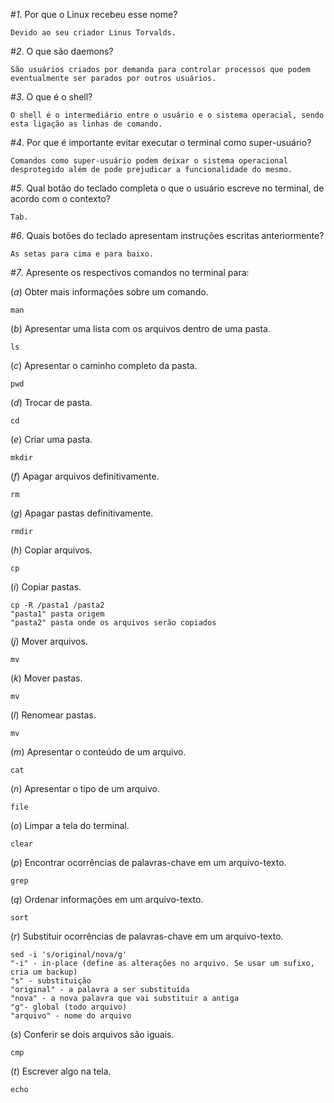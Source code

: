 #*1*. Por que o Linux recebeu esse nome?

    Devido ao seu criador Linus Torvalds.

#*2*. O que são daemons?

    São usuários criados por demanda para controlar processos que podem eventualmente ser parados por outros usuários.

#*3*. O que é o shell?

    O shell é o intermediário entre o usuário e o sistema operacial, sendo esta ligação as linhas de comando.

#*4*. Por que é importante evitar executar o terminal como super-usuário?

    Comandos como super-usuário podem deixar o sistema operacional desprotegido além de pode prejudicar a funcionalidade do mesmo.

#*5*. Qual botão do teclado completa o que o usuário escreve no terminal, de acordo com o contexto?

    Tab.

#*6*. Quais botões do teclado apresentam instruções escritas anteriormente?

    As setas para cima e para baixo.

#*7*. Apresente os respectivos comandos no terminal para: 

(*a*) Obter mais informações sobre um comando.

    man

(*b*) Apresentar uma lista com os arquivos dentro de uma pasta.

    ls

(*c*) Apresentar o caminho completo da pasta.

    pwd

(*d*) Trocar de pasta. 

    cd

(*e*) Criar uma pasta.

    mkdir

(*f*) Apagar arquivos definitivamente. 

    rm

(*g*) Apagar pastas definitivamente. 

    rmdir

(*h*) Copiar arquivos.

    cp
(*i*) Copiar pastas.

    cp -R /pasta1 /pasta2
    "pasta1" pasta origem
    "pasta2" pasta onde os arquivos serão copiados

(*j*) Mover arquivos.

    mv

(*k*) Mover pastas.

    mv

(*l*) Renomear pastas.

    mv

(*m*) Apresentar o conteúdo de um arquivo.

    cat

(*n*) Apresentar o tipo de um arquivo. 

    file

(*o*) Limpar a tela do terminal.

    clear

(*p*) Encontrar ocorrências de palavras-chave em um arquivo-texto.

    grep

(*q*) Ordenar informações em um arquivo-texto. 

    sort
    
(*r*) Substituir ocorrências de palavras-chave em um arquivo-texto. 

    sed -i 's/original/nova/g'
    "-i" - in-place (define as alterações no arquivo. Se usar um sufixo, cria um backup)
    "s" - substituição
    "original" - a palavra a ser substituída
    "nova" - a nova palavra que vai substituir a antiga
    "g"- global (todo arquivo)
    "arquivo" - nome do arquivo

(*s*) Conferir se dois arquivos são iguais. 

    cmp

(*t*) Escrever algo na tela. 

    echo


